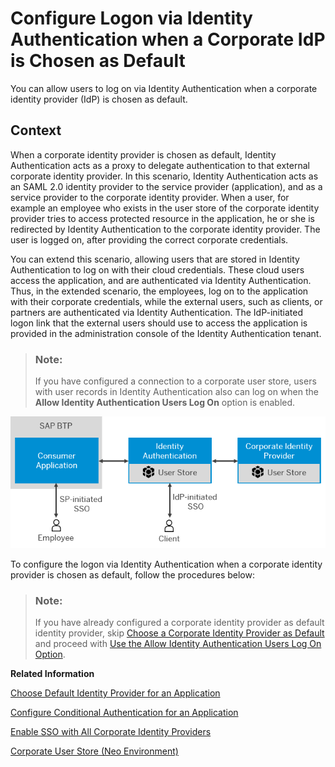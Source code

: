 <!-- loio3a3bf9bcbee748dc88ca122469193b54 -->

# Configure Logon via Identity Authentication when a Corporate IdP is Chosen as Default

You can allow users to log on via Identity Authentication when a corporate identity provider \(IdP\) is chosen as default.



## Context

When a corporate identity provider is chosen as default, Identity Authentication acts as a proxy to delegate authentication to that external corporate identity provider. In this scenario, Identity Authentication acts as an SAML 2.0 identity provider to the service provider \(application\), and as a service provider to the corporate identity provider. When a user, for example an employee who exists in the user store of the corporate identity provider tries to access protected resource in the application, he or she is redirected by Identity Authentication to the corporate identity provider. The user is logged on, after providing the correct corporate credentials.

You can extend this scenario, allowing users that are stored in Identity Authentication to log on with their cloud credentials. These cloud users access the application, and are authenticated via Identity Authentication. Thus, in the extended scenario, the employees, log on to the application with their corporate credentials, while the external users, such as clients, or partners are authenticated via Identity Authentication. The IdP-initiated logon link that the external users should use to access the application is provided in the administration console of the Identity Authentication tenant.

> ### Note:  
> If you have configured a connection to a corporate user store, users with user records in Identity Authentication also can log on when the **Allow Identity Authentication Users Log On** option is enabled.

![](images/Authenticate_with_Identity_Authentication_when_Corporate_IdP_is_Default_0670528.png)

To configure the logon via Identity Authentication when a corporate identity provider is chosen as default, follow the procedures below:

> ### Note:  
> If you have already configured a corporate identity provider as default identity provider, skip [Choose a Corporate Identity Provider as Default](choose-a-corporate-identity-provider-as-default-44dd636.md) and proceed with [Use the Allow Identity Authentication Users Log On Option](use-the-allow-identity-authentication-users-log-on-option-2ec9a7f.md).

**Related Information**  


[Choose Default Identity Provider for an Application](choose-default-identity-provider-for-an-application-e9d8274.md "You choose between a local identity provider and a corporate identity provider to be the default identity provider for your application.")

[Configure Conditional Authentication for an Application](configure-conditional-authentication-for-an-application-0143dce.md "Tenant administrator can define rules for authenticating identity provider according to email domain, user type, user group, and IP range (specified in CIDR notation).")

[Enable SSO with All Corporate Identity Providers](enable-sso-with-all-corporate-identity-providers-f7ec8d2.md "Tenant administrators can enable IdP-initiated Single Sign-On (SSO) from all configured corporate identity providers (IdPs).")

[Corporate User Store \(Neo Environment\)](corporate-user-store-neo-environment-461d71c.md#loio461d71c148594608b9c8b6d016e0a0c5 "Configure corporate user store for applications in the Neo environment to allow users to users to authenticate with their corporate credentials, without the need to use another set of credentials for their cloud access.")

